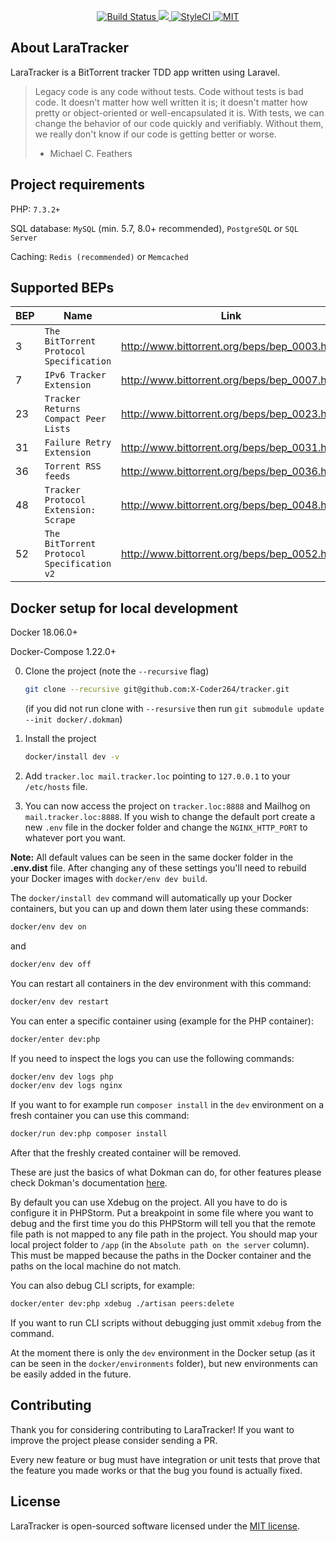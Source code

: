 <p align="center">
<a href="https://travis-ci.org/X-Coder264/tracker">
<img src="https://travis-ci.org/X-Coder264/tracker.svg?branch=master" alt="Build Status">
</a>
<a href="https://codecov.io/gh/X-Coder264/tracker">
  <img src="https://codecov.io/gh/X-Coder264/tracker/branch/master/graph/badge.svg" />
</a>
<a href="https://styleci.io/repos/103667786">
<img src="https://styleci.io/repos/103667786/shield?branch=master" alt="StyleCI">
</a>
<a href="https://github.com/X-Coder264/tracker">
<img src="https://img.shields.io/badge/License-MIT-green.svg" alt="MIT">
</a>
</p>

## About LaraTracker

LaraTracker is a BitTorrent tracker TDD app written using Laravel.

> Legacy code is any code without tests. Code without tests is bad code. It doesn't matter how well written it is; it doesn't matter how pretty or object-oriented or well-encapsulated it is. With tests, we can change the behavior of our code quickly and verifiably. Without them, we really don't know if our code is getting better or worse.
> - Michael C. Feathers

## Project requirements

PHP: `7.3.2+`

SQL database: `MySQL` (min. 5.7, 8.0+ recommended), `PostgreSQL` or `SQL Server`

Caching: `Redis (recommended)` or `Memcached`

## Supported BEPs

| BEP | Name | Link |
| --- | --- | --- |
| 3  | `The BitTorrent Protocol Specification`    | http://www.bittorrent.org/beps/bep_0003.html |
| 7  | `IPv6 Tracker Extension`                   | http://www.bittorrent.org/beps/bep_0007.html |
| 23 | `Tracker Returns Compact Peer Lists`       | http://www.bittorrent.org/beps/bep_0023.html |
| 31 | `Failure Retry Extension`                  | http://www.bittorrent.org/beps/bep_0031.html |
| 36 | `Torrent RSS feeds`                        | http://www.bittorrent.org/beps/bep_0036.html |
| 48 | `Tracker Protocol Extension: Scrape`       | http://www.bittorrent.org/beps/bep_0048.html |
| 52 | `The BitTorrent Protocol Specification v2` | http://www.bittorrent.org/beps/bep_0052.html |

## Docker setup for local development

Docker 18.06.0+

Docker-Compose 1.22.0+

0. Clone the project (note the `--recursive` flag)
    ```bash
    git clone --recursive git@github.com:X-Coder264/tracker.git
    ```
    (if you did not run clone with `--resursive` then run `git submodule update --init docker/.dokman`) 

0. Install the project
    ```bash
    docker/install dev -v
    ```
0. Add `tracker.loc mail.tracker.loc` pointing to `127.0.0.1` to your `/etc/hosts` file.

0. You can now access the project on `tracker.loc:8888` and Mailhog on `mail.tracker.loc:8888`. If you wish to change the default port create
a new `.env` file in the docker folder and change the `NGINX_HTTP_PORT` to whatever port you want.

**Note:** All default values can be seen in the same docker folder in the **.env.dist** file.
After changing any of these settings you'll need to rebuild your Docker images with `docker/env dev build`.

The `docker/install dev` command will automatically up your Docker containers, but you can up and down them later using these commands:

```bash
docker/env dev on
```

and

```bash
docker/env dev off
```

You can restart all containers in the dev environment with this command:

```bash
docker/env dev restart
```

You can enter a specific container using (example for the PHP container):

```bash
docker/enter dev:php
```

If you need to inspect the logs you can use the following commands:

```bash
docker/env dev logs php
docker/env dev logs nginx
```

If you want to for example run `composer install` in the `dev` environment on a fresh container you can use this command:

```bash
docker/run dev:php composer install
```

After that the freshly created container will be removed.

These are just the basics of what Dokman can do, for other features please check Dokman's documentation
[here](https://github.com/robier/dokman).

By default you can use Xdebug on the project. All you have to do is configure it in PHPStorm.
Put a breakpoint in some file where you want to debug and the first time you do this PHPStorm
will tell you that the remote file path is not mapped to any file path in the project. You should map
your local project folder to `/app` (in the `Absolute path on the server` column).
This must be mapped because the paths in the Docker container and the paths on the local machine do not match.

You can also debug CLI scripts, for example:

```bash
docker/enter dev:php xdebug ./artisan peers:delete
```

If you want to run CLI scripts without debugging just ommit `xdebug` from the command.

At the moment there is only the `dev` environment in the Docker setup (as it can be seen in the `docker/environments` folder), but new environments can
be easily added in the future.

## Contributing

Thank you for considering contributing to LaraTracker! If you want to improve the project
please consider sending a PR.

Every new feature or bug must have integration or unit tests that prove that the feature you
made works or that the bug you found is actually fixed.

## License

LaraTracker is open-sourced software licensed under the [MIT license](http://opensource.org/licenses/MIT).
